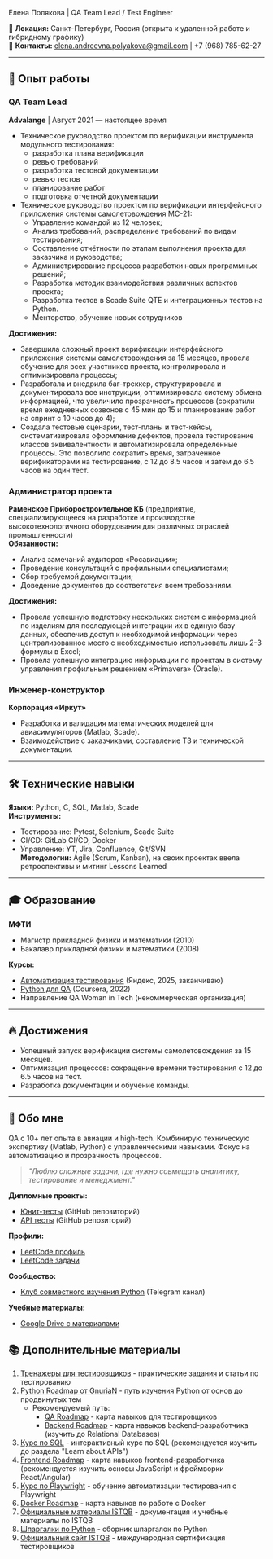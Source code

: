Елена Полякова | QA Team Lead / Test Engineer

📍 **Локация:** Санкт-Петербург, Россия (открыта к удаленной работе и гибридному графику)  
📧 **Контакты:** [elena.andreevna.polyakova@gmail.com](mailto:elena.andreevna.polyakova@gmail.com) | +7 (968) 785-62-27  

---

## 🚀 Опыт работы

### **QA Team Lead**  
**Advalange** | Август 2021 — настоящее время  
- Техническое руководство проектом по верификации инструмента модульного тестирования:
  - разработка плана верификации
  - ревью требований
  - разработка тестовой документации
  - ревью тестов
  - планирование работ
  - подготовка отчетной документации
- Техническое руководство проектом по верификации интерфейсного приложения системы самолетовождения МС-21:
  - Управление командой из 12 человек;
  - Анализ требований, распределение требований по видам тестирования;
  - Составление отчётности по этапам выполнения проекта для заказчика и руководства;
  - Администрирование процесса разработки новых программных решений;
  - Разработка методик взаимодействия различных аспектов проекта;
  - Разработка тестов в Scade Suite QTE и интеграционных тестов на Python.
  - Менторство, обучение новых сотрудников

**Достижения:**
- Завершила сложный проект верификации интерфейсного приложения системы самолетовождения за 15 месяцев, провела обучение для всех участников проекта, контролировала и оптимизировала процессы;
- Разработала и внедрила баг-треккер, структурировала и документировала все инструкции, оптимизировала систему обмена информацией, что увеличило прозрачность процессов (сократили время ежедневных созвонов с 45 мин до 15 и планирование работ на спринт с 10 часов до 4);
- Создала тестовые сценарии, тест-планы и тест-кейсы, систематизировала оформление дефектов, провела тестирование классов эквивалентности и автоматизировала определенные процессы. Это позволило сократить время, затраченное верификаторами на тестирование, с 12 до 8.5 часов и затем до 6.5 часов на один тест.

### **Администратор проекта**  
**Раменское Приборостроительное КБ** (предприятие, специализирующееся на разработке и производстве высокотехнологичного оборудования для различных отраслей промышленности)  
**Обязанности:**
- Анализ замечаний аудиторов «Росавиации»;
- Проведение консультаций с профильными специалистами;
- Сбор требуемой документации;
- Доведение документов до соответствия всем требованиям.

**Достижения:**
- Провела успешную подготовку нескольких систем с информацией по изделиям для последующей интеграции их в единую базу данных, обеспечив доступ к необходимой информации через централизованное место с необходимостью использовать лишь 2-3 формулы в Excel;
- Провела успешную интеграцию информации по проектам в систему управления профильным решением «Primavera» (Oracle).

### **Инженер-конструктор**  
**Корпорация «Иркут»**  
- Разработка и валидация математических моделей для авиасимуляторов (Matlab, Scade).  
- Взаимодействие с заказчиками, составление ТЗ и технической документации.  

---

## 🛠 Технические навыки  
**Языки:** Python, C, SQL, Matlab, Scade  
**Инструменты:**  
- Тестирование: Pytest, Selenium, Scade Suite  
- CI/CD: GitLab CI/CD, Docker  
- Управление: YT, Jira, Confluence, Git/SVN  
**Методологии:** Agile (Scrum, Kanban), на своих проектах ввела ретроспективы и митинг Lessons Learned  

---

## 🎓 Образование  
**МФТИ**  
- Магистр прикладной физики и математики (2010)  
- Бакалавр прикладной физики и математики (2008)  

**Курсы:**  
- [Автоматизация тестирования](https://practicum.yandex.ru/) (Яндекс, 2025, заканчиваю)  
- [Python для QA](https://www.coursera.org/) (Coursera, 2022)  
- Направление QA Woman in Tech (некоммерческая организация)  

---

## 🔥 Достижения  
- Успешный запуск верификации системы самолетовождения за 15 месяцев.  
- Оптимизация процессов: сокращение времени тестирования с 12 до 6.5 часов на тест.  
- Разработка документации и обучение команды.  

---

## 💬 Обо мне  
QA с 10+ лет опыта в авиации и high-tech. Комбинирую техническую экспертизу (Matlab, Python) с управленческими навыками. Фокус на автоматизацию и прозрачность процессов.  

> *"Люблю сложные задачи, где нужно совмещать аналитику, тестирование и менеджмент."*

**Дипломные проекты:**
- [Юнит-тесты](https://github.com/ElenaPolyakovaQA/Diplom_1) (GitHub репозиторий)
- [API тесты](https://github.com/ElenaPolyakovaQA/Diplom_2) (GitHub репозиторий)

**Профили:**
- [LeetCode профиль](https://leetcode.com/u/Elena_Polyakova/)
- [LeetCode задачи](https://leetcode.com/problemset/)

**Сообщество:**
- [Клуб совместного изучения Python](https://t.me/+nwyyReiknT4zYTQy) (Telegram канал)

**Учебные материалы:**
- [Google Drive с материалами](https://drive.google.com/drive/folders/1DxV3DZrZ_y2DMwL1I2d_8gJawEVNtD14)

## 📚 Дополнительные материалы

1. [Тренажеры для тестировщиков](https://rusau.net/articles#!/tfeeds/854445515741/c/Тренажеры) - практические задания и статьи по тестированию
2. [Python Roadmap от GnuriaN](https://github.com/GnuriaN/Python-Roadmap) - путь изучения Python от основ до продвинутых тем
   - Рекомендуемый путь: 
     - [QA Roadmap](https://roadmap.sh/qa) - карта навыков для тестировщиков
     - [Backend Roadmap](https://roadmap.sh/backend) - карта навыков backend-разработчика (изучить до Relational Databases)
3. [Курс по SQL](https://stepik.org/course/63054) - интерактивный курс по SQL (рекомендуется изучить до раздела "Learn about APIs")
4. [Frontend Roadmap](https://roadmap.sh/frontend) - карта навыков frontend-разработчика (рекомендуется изучить основы JavaScript и фреймворки React/Angular)
5. [Курс по Playwright](https://stepik.org/course/128626/promo) - обучение автоматизации тестирования с Playwright
6. [Docker Roadmap](https://roadmap.sh/docker) - карта навыков по работе с Docker
7. [Официальные материалы ISTQB](https://www.rstqb.org/ru/istqb-downloads.html) - документация и учебные материалы по ISTQB
8. [Шпаргалки по Python](https://cheatsheets.zip/python) - сборник шпаргалок по Python
9. [Официальный сайт ISTQB](https://www.istqb.org/) - международная сертификация тестировщиков

```
